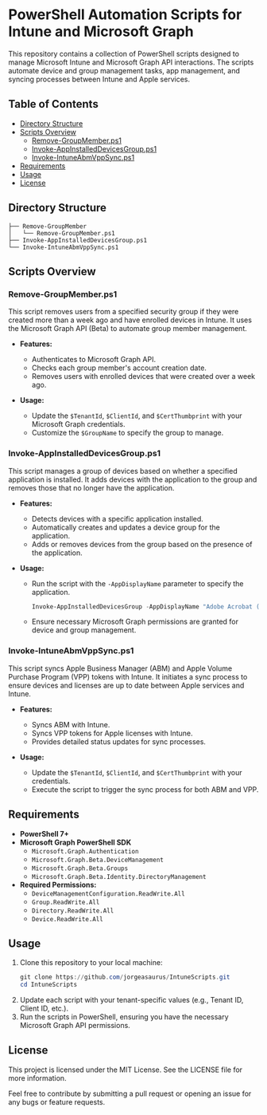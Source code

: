 # PowerShell Automation Scripts for Intune and Microsoft Graph

This repository contains a collection of PowerShell scripts designed to manage Microsoft Intune and Microsoft Graph API interactions. The scripts automate device and group management tasks, app management, and syncing processes between Intune and Apple services.

## Table of Contents
- [Directory Structure](#directory-structure)
- [Scripts Overview](#scripts-overview)
  - [Remove-GroupMember.ps1](#remove-groupmemberps1)
  - [Invoke-AppInstalledDevicesGroup.ps1](#invoke-appinstalleddevicesgroupps1)
  - [Invoke-IntuneAbmVppSync.ps1](#invoke-intuneabmvppsyncps1)
- [Requirements](#requirements)
- [Usage](#usage)
- [License](#license)

## Directory Structure
```
├── Remove-GroupMember
│   └── Remove-GroupMember.ps1
├── Invoke-AppInstalledDevicesGroup.ps1
└── Invoke-IntuneAbmVppSync.ps1
```

## Scripts Overview

### Remove-GroupMember.ps1
This script removes users from a specified security group if they were created more than a week ago and have enrolled devices in Intune. It uses the Microsoft Graph API (Beta) to automate group member management.

- **Features:**
  - Authenticates to Microsoft Graph API.
  - Checks each group member's account creation date.
  - Removes users with enrolled devices that were created over a week ago.
  
- **Usage:**
  - Update the `$TenantId`, `$ClientId`, and `$CertThumbprint` with your Microsoft Graph credentials.
  - Customize the `$GroupName` to specify the group to manage.

### Invoke-AppInstalledDevicesGroup.ps1
This script manages a group of devices based on whether a specified application is installed. It adds devices with the application to the group and removes those that no longer have the application.

- **Features:**
  - Detects devices with a specific application installed.
  - Automatically creates and updates a device group for the application.
  - Adds or removes devices from the group based on the presence of the application.
  
- **Usage:**
  - Run the script with the `-AppDisplayName` parameter to specify the application.
    ```powershell
    Invoke-AppInstalledDevicesGroup -AppDisplayName "Adobe Acrobat (64-bit)"
    ```
  - Ensure necessary Microsoft Graph permissions are granted for device and group management.

### Invoke-IntuneAbmVppSync.ps1
This script syncs Apple Business Manager (ABM) and Apple Volume Purchase Program (VPP) tokens with Intune. It initiates a sync process to ensure devices and licenses are up to date between Apple services and Intune.

- **Features:**
  - Syncs ABM with Intune.
  - Syncs VPP tokens for Apple licenses with Intune.
  - Provides detailed status updates for sync processes.
  
- **Usage:**
  - Update the `$TenantId`, `$ClientId`, and `$CertThumbprint` with your credentials.
  - Execute the script to trigger the sync process for both ABM and VPP.

## Requirements
- **PowerShell 7+**
- **Microsoft Graph PowerShell SDK**
  - `Microsoft.Graph.Authentication`
  - `Microsoft.Graph.Beta.DeviceManagement`
  - `Microsoft.Graph.Beta.Groups`
  - `Microsoft.Graph.Beta.Identity.DirectoryManagement`
- **Required Permissions:**
  - `DeviceManagementConfiguration.ReadWrite.All`
  - `Group.ReadWrite.All`
  - `Directory.ReadWrite.All`
  - `Device.ReadWrite.All`

## Usage
1. Clone this repository to your local machine:
   ```powershell
   git clone https://github.com/jorgeasaurus/IntuneScripts.git
   cd IntuneScripts
   ```
2.	Update each script with your tenant-specific values (e.g., Tenant ID, Client ID, etc.).
3.	Run the scripts in PowerShell, ensuring you have the necessary Microsoft Graph API permissions.

## License

This project is licensed under the MIT License. See the LICENSE file for more information.

Feel free to contribute by submitting a pull request or opening an issue for any bugs or feature requests.
